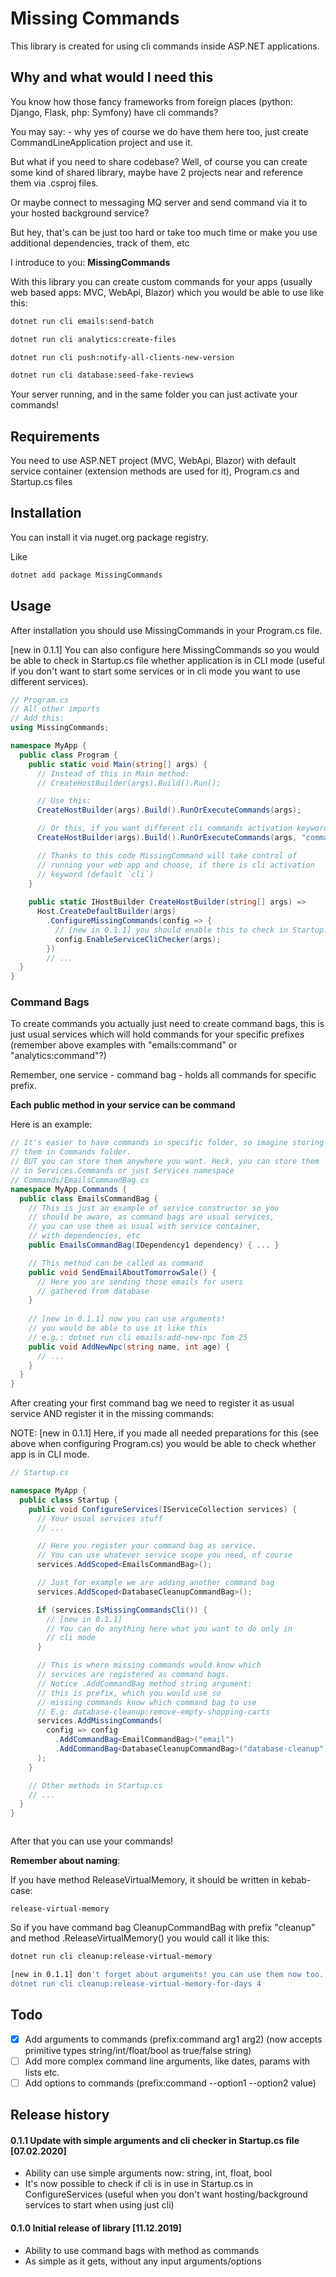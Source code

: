 # Missing Commands

This library is created for using cli commands inside ASP.NET applications.

## Why and what would I need this

You know how those fancy frameworks from foreign places (python: Django, Flask, php: Symfony) have cli commands?

You may say: - why yes of course we do have them here too, just create CommandLineApplication project and use it.

But what if you need to share codebase? Well, of course you can create some kind of shared library, maybe have 2 projects near and reference them via .csproj files.

Or maybe connect to messaging MQ server and send command via it to your hosted background service?

But hey, that's can be just too hard or take too much time or make you use additional dependencies, track of them, etc

I introduce to you: **MissingCommands**

With this library you can create custom commands for your apps (usually web based apps: MVC, WebApi, Blazor) which you would be able to use like this:

```bash
dotnet run cli emails:send-batch

dotnet run cli analytics:create-files

dotnet run cli push:notify-all-clients-new-version

dotnet run cli database:seed-fake-reviews
```

Your server running, and in the same folder you can just activate your commands!

## Requirements

You need to use ASP.NET project (MVC, WebApi, Blazor) with default service
container (extension methods are used for it), Program.cs and Startup.cs files

## Installation
You can install it via nuget.org package registry.

Like

```bash
dotnet add package MissingCommands
```

## Usage
After installation you should use MissingCommands in your Program.cs file.

[new in 0.1.1] You can also configure here MissingCommands so you would be able to check in Startup.cs file whether application is in CLI mode (useful if you don't want to start some services or in cli mode you want to use different services).

```csharp
// Program.cs
// All other imports
// Add this:
using MissingCommands;

namespace MyApp {
  public class Program {
    public static void Main(string[] args) {
      // Instead of this in Main method:
      // CreateHostBuilder(args).Build().Run();

      // Use this:
      CreateHostBuilder(args).Build().RunOrExecuteCommands(args);

      // Or this, if you want different cli commands activation keyword instead of `cli`:
      CreateHostBuilder(args).Build().RunOrExecuteCommands(args, "commands");

      // Thanks to this code MissingCommand will take control of
      // running your web app and choose, if there is cli activation
      // keyword (default `cli`)
    }
    
    public static IHostBuilder CreateHostBuilder(string[] args) =>
      Host.CreateDefaultBuilder(args)
        .ConfigureMissingCommands(config => {
          // [new in 0.1.1] you should enable this to check in Startup.cs if app is in CLI mode
          config.EnableServiceCliChecker(args);
        })
        // ...
  }
}

```

### Command Bags
To create commands you actually just need to create command bags, this
is just usual services which will hold commands for your specific
prefixes (remember above examples with "emails:command" or "analytics:command"?)

Remember, one service - command bag - holds all commands for specific prefix.

  **Each public method in your service can be command**

Here is an example:

```csharp
// It's easier to have commands in specific folder, so imagine storing
// them in Commands folder.
// BUT you can store them anywhere you want. Heck, you can store them
// in Services.Commands or just Services namespace
// Commands/EmailsCommandBag.cs
namespace MyApp.Commands {
  public class EmailsCommandBag {
    // This is just an example of service constructor so you
    // should be aware, as command bags are usual services,
    // you can use them as usual with service container,
    // with dependencies, etc
    public EmailsCommandBag(IDependency1 dependency) { ... }

    // This method can be called as command
    public void SendEmailAboutTomorrowSale() {
      // Here you are sending those emails for users
      // gathered from database
    }
    
    // [new in 0.1.1] now you can use arguments!
    // you would be able to use it like this
    // e.g.: dotnet run cli emails:add-new-npc Tom 25
    public void AddNewNpc(string name, int age) {
      // ...
    }
  }
}
```

After creating your first command bag we need to register it as usual service AND register it in the missing commands:

NOTE:
[new in 0.1.1] Here, if you made all needed preparations for this (see above when configuring Program.cs) you would be able to check whether app is in CLI mode.

```csharp
// Startup.cs

namespace MyApp {
  public class Startup {
    public void ConfigureServices(IServiceCollection services) {
      // Your usual services stuff
      // ...

      // Here you register your command bag as service.
      // You can use whatever service scope you need, of course
      services.AddScoped<EmailsCommandBag>();

      // Just for example we are adding another command bag
      services.AddScoped<DatabaseCleanupCommandBag>();

      if (services.IsMissingCommandsCli()) {
        // [new in 0.1.1]
        // You can do anything here what you want to do only in
        // cli mode
      }

      // This is where missing commands would know which
      // services are registered as command bags.
      // Notice .AddCommandBag method string argument:
      // this is prefix, which you would use so
      // missing commands know which command bag to use
      // E.g: database-cleanup:remove-empty-shopping-carts
      services.AddMissingCommands(
        config => config
          .AddCommandBag<EmailCommandBag>("email")
          .AddCommandBag<DatabaseCleanupCommandBag>("database-cleanup")
      );
    }

    // Other methods in Startup.cs
    // ...
  }
}



```

After that you can use your commands!

**Remember about naming**:

If you have method ReleaseVirtualMemory, it should be written in kebab-case:

    release-virtual-memory


So if you have command bag CleanupCommandBag with prefix "cleanup" and method .ReleaseVirtualMemory() you would call it like this:

```bash
dotnet run cli cleanup:release-virtual-memory

[new in 0.1.1] don't forget about arguments! you can use them now too.
dotnet run cli cleanup:release-virtual-memory-for-days 4
```

## Todo

- [x] Add arguments to commands (prefix:command arg1 arg2) (now accepts primitive types string/int/float/bool as true/false string)
- [ ] Add more complex command line arguments, like dates, params with lists etc.
- [ ] Add options to commands (prefix:command --option1 --option2 value)

## Release history

#### 0.1.1 Update with simple arguments and cli checker in Startup.cs file [07.02.2020]
- Ability can use simple arguments now: string, int, float, bool
- It's now possible to check if cli is in use in Startup.cs in ConfigureServices (useful when you don't want hosting/background services to start when using just cli)


#### 0.1.0 Initial release of library [11.12.2019]
- Ability to use command bags with method as commands
- As simple as it gets, without any input arguments/options
